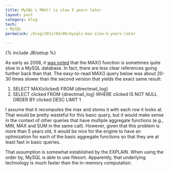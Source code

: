 ```yaml
---
title: MySQL's MAX() is slow 5 years later
layout: post
category: blog
tech:
- MySQL
permalink: /blog/2011/04/06/mysqls-max-slow-5-years-later

---
```

{% include JB/setup %}
<div id="node-109" class="node node-blog node-promoted">
  <div class="content clearfix">
    <div class="field field-name-body field-type-text-with-summary field-label-hidden"><div class="field-items"><div class="field-item even"><p>As early as 2006, it <a href="http://forums.mysql.com/read.php?24,83639,83639#msg-83639">was noted</a> that the MAX() function is sometimes quite slow in a MySQL database. In fact, there are less clear references going further back than that. The easy-to-read MAX() query below was about 20-30 times slower than the second version that yields the exact same result:</p>
<ol><li>
		SELECT MAX(clicked) FROM {directmail_log}</li>
	<li>
		SELECT clicked FROM {directmail_log} WHERE clicked IS NOT NULL ORDER BY clicked DESC LIMIT 1</li>
</ol><p>I assume that it recomputes the max and stores it with each row it looks at. That would be pretty wasteful for this basic query, but it would make sense in the context of other queries that have multiple aggregate functions (e.g., MIN, MAX and SUM in the same call). However, given that this problem is more than 5 years old, it would be nice for the engine to have an optimization for each of the basic aggregate functions so that they are at least fast in basic queries.</p>
<p>That assumption is somewhat established by the EXPLAIN. When using the order by, MySQL is able to use filesort. Apparently, that underlying technology is much faster than the in-memory computation.</p>
</div></div></div>  </div>
</div>
